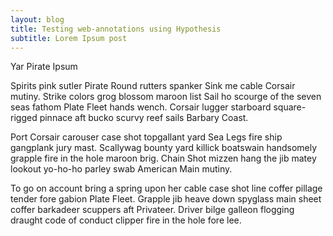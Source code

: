 ```yaml
---
layout: blog
title: Testing web-annotations using Hypothesis
subtitle: Lorem Ipsum post
---
```


Yar Pirate Ipsum

Spirits pink sutler Pirate Round rutters spanker Sink me cable Corsair mutiny. Strike colors grog blossom maroon list Sail ho scourge of the seven seas fathom Plate Fleet hands wench. Corsair lugger starboard square-rigged pinnace aft bucko scurvy reef sails Barbary Coast.

Port Corsair carouser case shot topgallant yard Sea Legs fire ship gangplank jury mast. Scallywag bounty yard killick boatswain handsomely grapple fire in the hole maroon brig. Chain Shot mizzen hang the jib matey lookout yo-ho-ho parley swab American Main mutiny.

To go on account bring a spring upon her cable case shot line coffer pillage tender fore gabion Plate Fleet. Grapple jib heave down spyglass main sheet coffer barkadeer scuppers aft Privateer. Driver bilge galleon flogging draught code of conduct clipper fire in the hole fore lee.

<script type="application/json" class="js-hypothesis-config">
  {
    "openSidebar": false,
    "theme": "clean",
    "branding": {
      appBackgroundColor: 'white',
      ctaBackgroundColor: 'rgba(3, 11, 16, 1)',
      ctaTextColor: '#eee',
      selectionFontFamily: 'helvetica, arial, sans serif'
    }
  }
</script>

<script type="text/javascript" src="https://cdn.hypothes.is/hypothesis"></script>